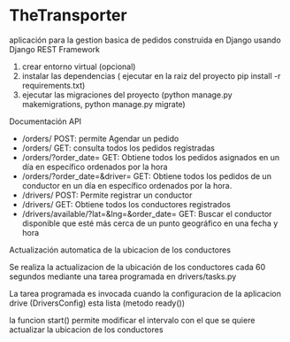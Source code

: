 # TheTransporter

aplicación para la gestion basica de pedidos construida en Django usando Django REST Framework


1. crear entorno virtual (opcional)
2. instalar las dependencias ( ejecutar en la raiz del proyecto pip install -r requirements.txt)
3. ejecutar las migraciones del proyecto (python manage.py makemigrations, python manage.py migrate)


Documentación API

* /orders/ POST: permite Agendar un pedido
* /orders/ GET: consulta todos los pedidos registradas
* /orders/?order_date= GET: Obtiene todos los pedidos asignados en un día en específico ordenados por la hora
* /orders/?order_date=&driver= GET: Obtiene todos los pedidos de un conductor en un día en específico ordenados por la hora.
* /drivers/ POST: Permite registrar un conductor
* /drivers/ GET: Obtiene todos los conductores registrados
* /drivers/available/?lat=&lng=&order_date= GET: Buscar el conductor disponible que esté más cerca de un punto geográfico en una fecha y hora


Actualización automatica de la ubicacion de los conductores

Se realiza la actualizacion de la ubicación de los conductores cada 60 segundos mediante una tarea programada en drivers/tasks.py

La tarea programada es invocada cuando la configuracion de la aplicacion drive (DriversConfig) esta lista (metodo ready())

la funcion start() permite modificar el intervalo con el que se quiere actualizar la ubicacion de los conductores
